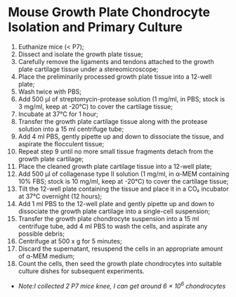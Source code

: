 # Mouse Growth Plate Chondrocyte Isolation and Primary Culture

1. Euthanize mice (< P7);
2. Dissect and isolate the growth plate tissue;
3. Carefully remove the ligaments and tendons attached to the growth plate cartilage tissue under a stereomicroscope;
4. Place the preliminarily processed growth plate tissue into a 12-well plate;
5. Wash twice with PBS;
6. Add 500 µl of streptomycin-protease solution (1 mg/ml, in PBS; stock is 3 mg/ml, keep at -20°C) to cover the cartilage tissue;
7. Incubate at 37°C for 1 hour;
8. Transfer the growth plate cartilage tissue along with the protease solution into a 15 ml centrifuge tube;
9. Add 4 ml PBS, gently pipette up and down to dissociate the tissue, and aspirate the flocculent tissue;
10. Repeat step 9 until no more small tissue fragments detach from the growth plate cartilage;
11. Place the cleaned growth plate cartilage tissue into a 12-well plate;
12. Add 500 µl of collagenase type II solution (1 mg/ml, in α-MEM containing 10% FBS; stock is 10 mg/ml, keep at -20°C) to cover the cartilage tissue;
13. Tilt the 12-well plate containing the tissue and place it in a CO₂ incubator at 37°C overnight (12 hours);
14. Add 1 ml PBS to the 12-well plate and gently pipette up and down to dissociate the growth plate cartilage into a single-cell suspension;
15. Transfer the growth plate chondrocyte suspension into a 15 ml centrifuge tube, add 4 ml PBS to wash the cells, and aspirate any possible debris;
16. Centrifuge at 500 x g for 5 minutes;
17. Discard the supernatant, resuspend the cells in an appropriate amount of α-MEM medium;
18. Count the cells, then seed the growth plate chondrocytes into suitable culture dishes for subsequent experiments.
- *Note:I collected 2 P7 mice knee, I can get around 6 &times; 10<sup>6</sup> chondrocytes*
